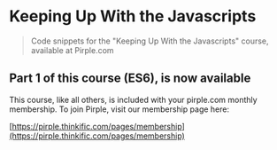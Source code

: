 # Keeping Up With the Javascripts
> Code snippets for the "Keeping Up With the Javascripts" course, available at Pirple.com


## Part 1 of this course (ES6), is now available
This course, like all others, is included with your pirple.com monthly membership. To join Pirple, visit our membership page here: 

[https://pirple.thinkific.com/pages/membership](https://pirple.thinkific.com/pages/membership)